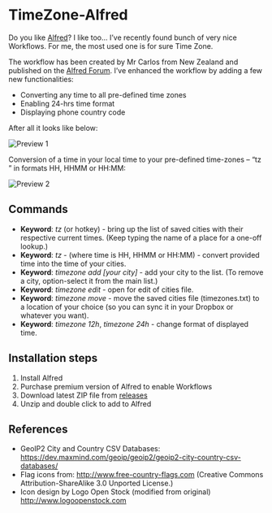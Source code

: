 # TimeZone-Alfred

Do you like [Alfred](https://www.alfredapp.com/)? I like too… I’ve recently found bunch of very nice Workflows. For me, the most used one is for sure Time Zone.

The workflow has been created by Mr Carlos from New Zealand and published on the [Alfred Forum](http://www.alfredforum.com/topic/491-timezones-a-world-clock-script-filter-updated-to-v17/). I’ve enhanced the workflow by adding a few new functionalities:

* Converting any time to all pre-defined time zones
* Enabling 24-hrs time format
* Displaying phone country code

After all it looks like below:

![Preview 1](https://jhartman.pl/wp-content/uploads/2016/12/Alfred2.png)

Conversion of a time in your local time to your pre-defined time-zones – “tz <time>” in formats HH, HHMM or HH:MM:

![Preview 2](https://jhartman.pl/wp-content/uploads/2016/12/Alfred3.png)

## Commands

* **Keyword**: *tz* (or hotkey) - bring up the list of saved cities with their respective current times. (Keep typing the name of a place for a one-off lookup.)
* **Keyword**: *tz <time>* - (where time is HH, HHMM or HH:MM) - convert provided time into the time of your cities. 
* **Keyword**: *timezone add [your city]* - add your city to the list. (To remove a city, option-select it from the main list.)
* **Keyword**: *timezone edit* - open for edit of cities file.
* **Keyword**: *timezone move* - move the saved cities file (timezones.txt) to a location of your choice (so you can sync it in your Dropbox or whatever you want).
* **Keyword**: *timezone 12h*, *timezone 24h* - change format of displayed time.


## Installation steps

1. Install Alfred
2. Purchase premium version of Alfred to enable Workflows
3. Download latest ZIP file from [releases](https://github.com/jaroslawhartman/TimeZones-Alfred/releases)
4. Unzip and double click to add to Alfred

## References

* GeoIP2 City and Country CSV Databases: https://dev.maxmind.com/geoip/geoip2/geoip2-city-country-csv-databases/
* Flag icons from: http://www.free-country-flags.com (Creative Commons Attribution-ShareAlike 3.0 Unported License.)
* Icon design by Logo Open Stock (modified from original) http://www.logoopenstock.com
